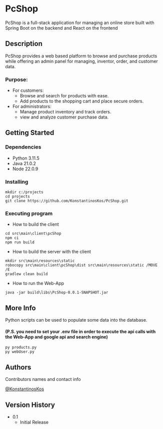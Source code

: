 # PcShop
PcShop is a full-stack application for managing an online store built with Spring Boot on the backend and React on the frontend
## Description
PcShop provides a web based platform to browse and purchase products while offering an admin panel for managing,
inventor, order, and customer data.
### Purpose:
* For customers:
  * Browse and search for products with ease.
  * Add products to the shopping cart and place secure orders.
* For administrators:
  * Manage product inventory and track orders.
  * view and analyze customer purchase data.
## Getting Started 
### Dependencies

* Python 3.11.5
* Java 21.0.2
* Node 22.0.9

### Installing

```
mkdir c:/projects
cd projects
git clone https://github.com/KonstantinosKos/PcShop.git
```
### Executing program

* How to build the client
```
cd src\main\client\pcShop
npm ci
npm run build
```
* How to build the server with the client 
```
mkdir src\main\resources\static
robocopy src\main\client\pcShop\dist src\main\resources\static /MOVE /E
gradlew clean build
```
* How to run the Web-App
```
java -jar build\libs\PcShop-0.0.1-SNAPSHOT.jar
```
## More Info

Python scripts can be used to populate some data into the database.
#### (P.S. you need to set your .env file in order to execute the api calls with the Web-App and google api and search engine)
```
py products.py
py webUser.py
```

## Authors

Contributors names and contact info

[@KonstantinosKos](https://github.com/KonstantinosKos)

## Version History

* 0.1
    * Initial Release
